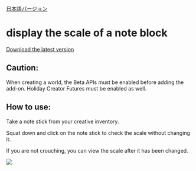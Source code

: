 [日本語バージョン](https://github.com/oasoobi/noteblockplus/blob/main/readme.md)


# display the scale of a note block
[Download the latest version](https://github.com/oasoobi/noteblockplus/releases/latest/download/noteblockplus.mcpack)


## Caution:
When creating a world, the Beta APIs must be enabled before adding the add-on. Holiday Creator Futures must be enabled as well.
## How to use:


Take a note stick from your creative inventory.


Squat down and click on the note stick to check the scale without changing it.


If you are not crouching, you can view the scale after it has been changed.


![](https://i.imgur.com/h7Oa1nW.png)
